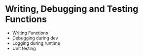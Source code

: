 # Writing, Debugging and Testing Functions

- Writing Functions
- Debugging during dev
- Logging during runtime
- Unit testing

